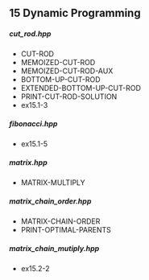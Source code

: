 15	Dynamic Programming
---------------------------

##### cut_rod.hpp
 - CUT-ROD
 - MEMOIZED-CUT-ROD
 - MEMOIZED-CUT-ROD-AUX
 - BOTTOM-UP-CUT-ROD
 - EXTENDED-BOTTOM-UP-CUT-ROD
 - PRINT-CUT-ROD-SOLUTION
 - ex15.1-3

##### fibonacci.hpp
 - ex15.1-5

#####  matrix.hpp
 - MATRIX-MULTIPLY

##### matrix_chain_order.hpp
 - MATRIX-CHAIN-ORDER
 - PRINT-OPTIMAL-PARENTS

##### matrix_chain_mutiply.hpp
 - ex15.2-2
